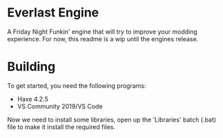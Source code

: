 # Everlast Engine
A Friday Night Funkin' engine that will try to improve your modding experience. For now, this readme is a wip until the engines release.

# Building
To get started, you need the following programs:
- Haxe 4.2.5
- VS Community 2019/VS Code

Now we need to install some libraries, open up the 'Libraries' batch (.bat) file to make it install the required files.